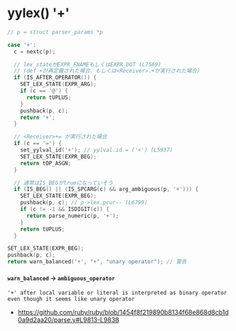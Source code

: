 # yylex() '+'

```c
// p = struct parser_params *p

case '+':
  c = nextc(p);

  // lex_stateがEXPR_FNAMEもしくはEXPR_DOT (L7569)
  // (def +が再定義された場合、もしくは<Receiver>.+が実行された場合)
  if (IS_AFTER_OPERATOR()) {
    SET_LEX_STATE(EXPR_ARG);
    if (c == '@') {
      return tUPLUS;
    }
    pushback(p, c);
    return '+';
  }

  // <Receiver>+= が実行された場合
  if (c == '=') {
    set_yylval_id('+'); // yylval.id = ('+') (L5937)
    SET_LEX_STATE(EXPR_BEG);
    return tOP_ASGN;
  }

  // 通常はIS_BEGがtrueになっていそう
  if (IS_BEG() || (IS_SPCARG(c) && arg_ambiguous(p, '+'))) {
    SET_LEX_STATE(EXPR_BEG);
    pushback(p, c); // p->lex.pcur-- (L6799)
    if (c != -1 && ISDIGIT(c)) {
      return parse_numeric(p, '+');
    }
    return tUPLUS;
  }

SET_LEX_STATE(EXPR_BEG);
pushback(p, c);
return warn_balanced('+', "+", "unary operator"); // 警告
```

#### `warn_balanced` -> `ambiguous_operator`

```
'+' after local variable or literal is interpreted as binary operator
even though it seems like unary operator
```

- https://github.com/ruby/ruby/blob/1454f8f219890b8134f68e868d8cb1d0a9d2aa20/parse.y#L9813-L9838
